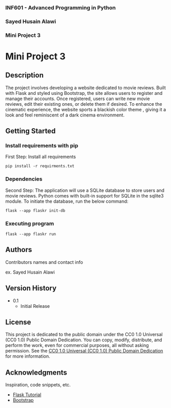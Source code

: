 ### INF601 - Advanced Programming in Python
### Sayed Husain Alawi
### Mini Project 3


# Mini Project 3

## Description

The project involves developing a website dedicated to movie reviews. Built with Flask and styled using Bootstrap, the 
site allows users to register and manage their accounts. Once registered, users can write new movie reviews, edit their 
existing ones, or delete them if desired. To enhance the cinematic experience, the website sports a blackish color theme
, giving it a look and feel reminiscent of a dark cinema environment.

## Getting Started

### Install requirements with pip
First Step: Install all requirements
```
pip install -r requirments.txt
```

### Dependencies
Second Step:
The application will use a SQLite database to store users and movie reviews. Python comes with built-in support for 
SQLite in the sqlite3 module. To initiate the database, run the below command:

```
flask --app flaskr init-db
```

### Executing program

```
flask --app flaskr run
```

## Authors

Contributors names and contact info

ex. Sayed Husain Alawi

## Version History

* 0.1
    * Initial Release

## License

This project is dedicated to the public domain under the CC0 1.0 Universal (CC0 1.0) Public Domain Dedication. You can 
copy, modify, distribute, and perform the work, even for commercial purposes, all without asking permission. 
See the [CC0 1.0 Universal (CC0 1.0) Public Domain Dedication](https://creativecommons.org/publicdomain/zero/1.0/) 
for more information.

## Acknowledgments

Inspiration, code snippets, etc.
* [Flask Tutorial](https://flask.palletsprojects.com/en/3.0.x/tutorial/)
* [Bootstrap](https://getbootstrap.com/)